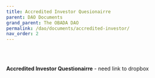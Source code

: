 ```yaml
---
title: Accredited Investor Quesionairre
parent: DAO Documents
grand_parent: The OBADA DAO
permalink: /dao/documents/accredited-investor/
nav_order: 2
---
```


<br> <br>

**Accredited Investor Questionairre** - need link to dropbox
